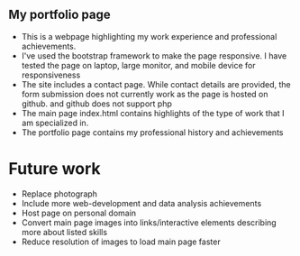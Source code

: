 ## My portfolio page

* This is a webpage highlighting my work experience and professional achievements.
* I've used the bootstrap framework to make the page responsive. I have tested the page on laptop, large monitor, and mobile device for responsiveness
* The site includes a contact page. While contact details are provided, the form submission does not currently work as the page is hosted on github.
and github does not support php
* The main page index.html contains highlights of the type of work that I am specialized in.
* The portfolio page contains my professional history and achievements

# Future work
* Replace photograph
* Include more web-development and data analysis achievements
* Host page on personal domain
* Convert main page images into links/interactive elements describing more about listed skills
* Reduce resolution of images to load main page faster